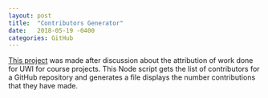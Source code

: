 ```yaml
---
layout: post
title:  "Contributors Generator"
date:   2018-05-19 -0400
categories: GitHub
---
```


[This project](https://github.com/foohyfooh/contributors-generator) was made after discussion about the attribution of work done for UWI for course projects.
This Node script gets the list of contributors for a GitHub repository and generates a file displays the number contributions that they have made.